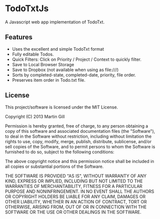TodoTxtJs
=========

A Javascript web app implementation of TodoTxt.

Features
--------

* Uses the excellent and simple TodoTxt format
* Fully editable Todos.
* Quick Filters: Click on Priority / Project / Context to quickly filter.
* Save to Local Browser Storage
* Save to Dropbox (not available when using as file:///)
* Sorts by completed-state, completed-date, priority, file order.
* Preserves item order in Todo.txt file.

License
-------

This project/software is licensed under the MIT License.

Copyright (C) 2013 Martin Gill

Permission is hereby granted, free of charge, to any person obtaining
a copy of this software and associated documentation files (the
"Software"), to deal in the Software without restriction, including
without limitation the rights to use, copy, modify, merge, publish,
distribute, sublicense, and/or sell copies of the Software, and to
permit persons to whom the Software is furnished to do so, subject to
the following conditions:

The above copyright notice and this permission notice shall be
included in all copies or substantial portions of the Software.

THE SOFTWARE IS PROVIDED "AS IS", WITHOUT WARRANTY OF ANY KIND,
EXPRESS OR IMPLIED, INCLUDING BUT NOT LIMITED TO THE WARRANTIES OF
MERCHANTABILITY, FITNESS FOR A PARTICULAR PURPOSE AND
NONINFRINGEMENT. IN NO EVENT SHALL THE AUTHORS OR COPYRIGHT HOLDERS BE
LIABLE FOR ANY CLAIM, DAMAGES OR OTHER LIABILITY, WHETHER IN AN ACTION
OF CONTRACT, TORT OR OTHERWISE, ARISING FROM, OUT OF OR IN CONNECTION
WITH THE SOFTWARE OR THE USE OR OTHER DEALINGS IN THE SOFTWARE.
